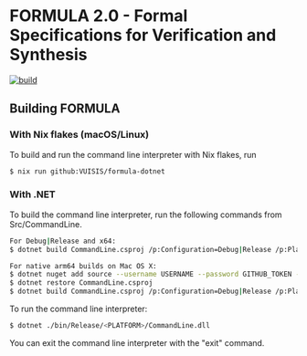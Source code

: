 # FORMULA 2.0 - Formal Specifications for Verification and Synthesis
[![build](https://github.com/VUISIS/formula-dotnet/actions/workflows/build.yml/badge.svg)](https://github.com/VUISIS/formula-dotnet/actions/workflows/build.yml)

## Building FORMULA
### With Nix flakes (macOS/Linux)
To build and run the command line interpreter with Nix flakes, run

```bash
$ nix run github:VUISIS/formula-dotnet
```

### With .NET
To build the command line interpreter, run the following commands from
Src/CommandLine.

```bash
For Debug|Release and x64:
$ dotnet build CommandLine.csproj /p:Configuration=Debug|Release /p:Platform=x64

For native arm64 builds on Mac OS X:
$ dotnet nuget add source --username USERNAME --password GITHUB_TOKEN --store-password-in-clear-text --name github "https://nuget.pkg.github.com/VUISIS/index.json"
$ dotnet restore CommandLine.csproj 
$ dotnet build CommandLine.csproj /p:Configuration=Debug|Release /p:Platform=ARM64
```

To run the command line interpreter:

```bash
$ dotnet ./bin/Release/<PLATFORM>/CommandLine.dll
```

You can exit the command line interpreter with the "exit" command.
